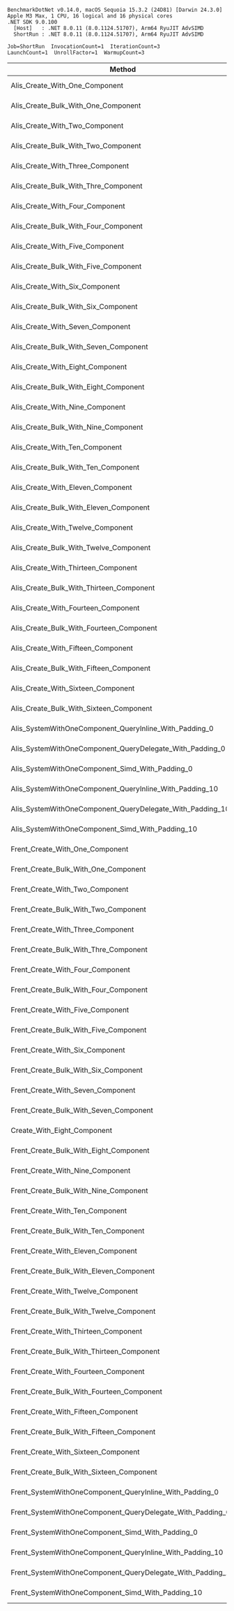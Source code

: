```

BenchmarkDotNet v0.14.0, macOS Sequoia 15.3.2 (24D81) [Darwin 24.3.0]
Apple M3 Max, 1 CPU, 16 logical and 16 physical cores
.NET SDK 9.0.100
  [Host]   : .NET 8.0.11 (8.0.1124.51707), Arm64 RyuJIT AdvSIMD
  ShortRun : .NET 8.0.11 (8.0.1124.51707), Arm64 RyuJIT AdvSIMD

Job=ShortRun  InvocationCount=1  IterationCount=3  
LaunchCount=1  UnrollFactor=1  WarmupCount=3  

```
| Method                                                     | EntityCount | Mean      | Error       | StdDev    | Allocated |
|----------------------------------------------------------- |------------ |----------:|------------:|----------:|----------:|
| Alis_Create_With_One_Component                             | 1000000     |  6.568 ms |   2.1412 ms | 0.1174 ms |   24.8 MB |
| Alis_Create_Bulk_With_One_Component                        | 1000000     |  4.907 ms |   7.9929 ms | 0.4381 ms |   24.8 MB |
| Alis_Create_With_Two_Component                             | 1000000     |  7.784 ms |   3.9482 ms | 0.2164 ms |   52.8 MB |
| Alis_Create_Bulk_With_Two_Component                        | 1000000     |  5.322 ms |  12.9526 ms | 0.7100 ms |  28.61 MB |
| Alis_Create_With_Three_Component                           | 1000000     |  8.912 ms |   5.6232 ms | 0.3082 ms |   60.8 MB |
| Alis_Create_Bulk_With_Thre_Component                       | 1000000     |  5.529 ms |   1.3803 ms | 0.0757 ms |  32.43 MB |
| Alis_Create_With_Four_Component                            | 1000000     |  9.897 ms |  14.5498 ms | 0.7975 ms |   68.8 MB |
| Alis_Create_Bulk_With_Four_Component                       | 1000000     |  6.093 ms |   1.2664 ms | 0.0694 ms |  36.24 MB |
| Alis_Create_With_Five_Component                            | 1000000     | 10.966 ms |   2.2571 ms | 0.1237 ms |   76.8 MB |
| Alis_Create_Bulk_With_Five_Component                       | 1000000     |  6.704 ms |   3.8103 ms | 0.2089 ms |  40.06 MB |
| Alis_Create_With_Six_Component                             | 1000000     | 11.878 ms |   4.6125 ms | 0.2528 ms |   84.8 MB |
| Alis_Create_Bulk_With_Six_Component                        | 1000000     |  7.236 ms |   6.8859 ms | 0.3774 ms |  43.87 MB |
| Alis_Create_With_Seven_Component                           | 1000000     | 13.083 ms |   8.9221 ms | 0.4891 ms |   92.8 MB |
| Alis_Create_Bulk_With_Seven_Component                      | 1000000     |  8.017 ms |   5.3104 ms | 0.2911 ms |  47.69 MB |
| Alis_Create_With_Eight_Component                           | 1000000     | 14.693 ms |   0.6843 ms | 0.0375 ms |  100.8 MB |
| Alis_Create_Bulk_With_Eight_Component                      | 1000000     |  8.468 ms |   5.6790 ms | 0.3113 ms |   51.5 MB |
| Alis_Create_With_Nine_Component                            | 1000000     | 16.755 ms |   3.2414 ms | 0.1777 ms |  108.8 MB |
| Alis_Create_Bulk_With_Nine_Component                       | 1000000     |  9.258 ms |   7.4233 ms | 0.4069 ms |  55.32 MB |
| Alis_Create_With_Ten_Component                             | 1000000     | 17.502 ms |   2.4744 ms | 0.1356 ms |  116.8 MB |
| Alis_Create_Bulk_With_Ten_Component                        | 1000000     |  9.938 ms |   4.4084 ms | 0.2416 ms |  59.13 MB |
| Alis_Create_With_Eleven_Component                          | 1000000     | 20.925 ms |   3.4857 ms | 0.1911 ms |  124.8 MB |
| Alis_Create_Bulk_With_Eleven_Component                     | 1000000     | 10.283 ms |   2.9613 ms | 0.1623 ms |  62.94 MB |
| Alis_Create_With_Twelve_Component                          | 1000000     | 21.237 ms |  22.9759 ms | 1.2594 ms |  132.8 MB |
| Alis_Create_Bulk_With_Twelve_Component                     | 1000000     | 10.796 ms |   4.6617 ms | 0.2555 ms |  66.76 MB |
| Alis_Create_With_Thirteen_Component                        | 1000000     | 24.962 ms |  28.8977 ms | 1.5840 ms |  140.8 MB |
| Alis_Create_Bulk_With_Thirteen_Component                   | 1000000     | 11.237 ms |   2.3145 ms | 0.1269 ms |  70.57 MB |
| Alis_Create_With_Fourteen_Component                        | 1000000     | 30.321 ms |  38.9715 ms | 2.1362 ms |  148.8 MB |
| Alis_Create_Bulk_With_Fourteen_Component                   | 1000000     | 11.780 ms |   4.7091 ms | 0.2581 ms |  74.39 MB |
| Alis_Create_With_Fifteen_Component                         | 1000000     | 33.953 ms |  27.1965 ms | 1.4907 ms | 156.81 MB |
| Alis_Create_Bulk_With_Fifteen_Component                    | 1000000     | 12.432 ms |   4.1303 ms | 0.2264 ms |   78.2 MB |
| Alis_Create_With_Sixteen_Component                         | 1000000     | 37.506 ms |  89.0383 ms | 4.8805 ms | 164.81 MB |
| Alis_Create_Bulk_With_Sixteen_Component                    | 1000000     | 13.121 ms |   0.8322 ms | 0.0456 ms |  82.02 MB |
| Alis_SystemWithOneComponent_QueryInline_With_Padding_0     | 1000000     |  9.506 ms |   4.1243 ms | 0.2261 ms |  51.99 MB |
| Alis_SystemWithOneComponent_QueryDelegate_With_Padding_0   | 1000000     |  8.066 ms |   1.4601 ms | 0.0800 ms |  51.99 MB |
| Alis_SystemWithOneComponent_Simd_With_Padding_0            | 1000000     |  7.937 ms |   6.2576 ms | 0.3430 ms |  51.99 MB |
| Alis_SystemWithOneComponent_QueryInline_With_Padding_10    | 1000000     | 94.562 ms |  42.3701 ms | 2.3224 ms | 723.99 MB |
| Alis_SystemWithOneComponent_QueryDelegate_With_Padding_10  | 1000000     | 92.404 ms |  19.2933 ms | 1.0575 ms | 723.99 MB |
| Alis_SystemWithOneComponent_Simd_With_Padding_10           | 1000000     | 92.459 ms |  23.0361 ms | 1.2627 ms |    724 MB |
| Frent_Create_With_One_Component                            | 1000000     | 14.259 ms |   6.0688 ms | 0.3327 ms |   24.8 MB |
| Frent_Create_Bulk_With_One_Component                       | 1000000     |  4.681 ms |   0.9160 ms | 0.0502 ms |   24.8 MB |
| Frent_Create_With_Two_Component                            | 1000000     | 18.219 ms |   4.9286 ms | 0.2702 ms |   52.8 MB |
| Frent_Create_Bulk_With_Two_Component                       | 1000000     |  5.183 ms |   2.4645 ms | 0.1351 ms |  28.61 MB |
| Frent_Create_With_Three_Component                          | 1000000     | 19.904 ms |   3.8916 ms | 0.2133 ms |   60.8 MB |
| Frent_Create_Bulk_With_Thre_Component                      | 1000000     |  5.707 ms |   1.0573 ms | 0.0580 ms |  32.43 MB |
| Frent_Create_With_Four_Component                           | 1000000     | 26.197 ms | 167.6114 ms | 9.1873 ms |   68.8 MB |
| Frent_Create_Bulk_With_Four_Component                      | 1000000     |  6.279 ms |   2.0412 ms | 0.1119 ms |  36.24 MB |
| Frent_Create_With_Five_Component                           | 1000000     | 15.944 ms |   2.9775 ms | 0.1632 ms |   76.8 MB |
| Frent_Create_Bulk_With_Five_Component                      | 1000000     |  7.308 ms |   4.7769 ms | 0.2618 ms |  40.06 MB |
| Frent_Create_With_Six_Component                            | 1000000     | 17.690 ms |   0.8517 ms | 0.0467 ms |   84.8 MB |
| Frent_Create_Bulk_With_Six_Component                       | 1000000     |  7.437 ms |   3.0215 ms | 0.1656 ms |  43.87 MB |
| Frent_Create_With_Seven_Component                          | 1000000     | 19.553 ms |  10.0508 ms | 0.5509 ms |   92.8 MB |
| Frent_Create_Bulk_With_Seven_Component                     | 1000000     |  9.109 ms |  27.5000 ms | 1.5074 ms |  47.69 MB |
| Create_With_Eight_Component                                | 1000000     | 23.409 ms |  84.7592 ms | 4.6459 ms |  100.8 MB |
| Frent_Create_Bulk_With_Eight_Component                     | 1000000     |  8.617 ms |   0.7966 ms | 0.0437 ms |   51.5 MB |
| Frent_Create_With_Nine_Component                           | 1000000     | 22.536 ms |  10.3464 ms | 0.5671 ms |  108.8 MB |
| Frent_Create_Bulk_With_Nine_Component                      | 1000000     |  9.684 ms |   6.6706 ms | 0.3656 ms |  55.32 MB |
| Frent_Create_With_Ten_Component                            | 1000000     | 23.683 ms |   9.8131 ms | 0.5379 ms |  116.8 MB |
| Frent_Create_Bulk_With_Ten_Component                       | 1000000     |  9.679 ms |   2.7830 ms | 0.1525 ms |  59.13 MB |
| Frent_Create_With_Eleven_Component                         | 1000000     | 22.263 ms |   3.0849 ms | 0.1691 ms |  124.8 MB |
| Frent_Create_Bulk_With_Eleven_Component                    | 1000000     | 10.663 ms |   1.4281 ms | 0.0783 ms |  62.94 MB |
| Frent_Create_With_Twelve_Component                         | 1000000     | 18.561 ms |  18.3988 ms | 1.0085 ms |  132.8 MB |
| Frent_Create_Bulk_With_Twelve_Component                    | 1000000     | 11.313 ms |   7.2637 ms | 0.3981 ms |  66.76 MB |
| Frent_Create_With_Thirteen_Component                       | 1000000     | 20.422 ms |   5.7717 ms | 0.3164 ms |  140.8 MB |
| Frent_Create_Bulk_With_Thirteen_Component                  | 1000000     | 11.446 ms |   2.8772 ms | 0.1577 ms |  70.57 MB |
| Frent_Create_With_Fourteen_Component                       | 1000000     | 26.960 ms |  13.0402 ms | 0.7148 ms |  148.8 MB |
| Frent_Create_Bulk_With_Fourteen_Component                  | 1000000     | 12.005 ms |   5.7189 ms | 0.3135 ms |  74.39 MB |
| Frent_Create_With_Fifteen_Component                        | 1000000     | 29.786 ms |  69.1870 ms | 3.7924 ms | 156.81 MB |
| Frent_Create_Bulk_With_Fifteen_Component                   | 1000000     | 12.789 ms |   5.4413 ms | 0.2983 ms |   78.2 MB |
| Frent_Create_With_Sixteen_Component                        | 1000000     | 32.316 ms |  81.6246 ms | 4.4741 ms | 164.81 MB |
| Frent_Create_Bulk_With_Sixteen_Component                   | 1000000     | 13.312 ms |   0.1295 ms | 0.0071 ms |  82.02 MB |
| Frent_SystemWithOneComponent_QueryInline_With_Padding_0    | 1000000     | 17.461 ms |   5.7445 ms | 0.3149 ms |  51.99 MB |
| Frent_SystemWithOneComponent_QueryDelegate_With_Padding_0  | 1000000     | 17.013 ms |   0.2791 ms | 0.0153 ms |  51.99 MB |
| Frent_SystemWithOneComponent_Simd_With_Padding_0           | 1000000     |  6.407 ms |   1.4801 ms | 0.0811 ms |  51.99 MB |
| Frent_SystemWithOneComponent_QueryInline_With_Padding_10   | 1000000     | 95.910 ms |  16.9201 ms | 0.9274 ms | 723.99 MB |
| Frent_SystemWithOneComponent_QueryDelegate_With_Padding_10 | 1000000     | 99.968 ms |   9.2456 ms | 0.5068 ms | 723.99 MB |
| Frent_SystemWithOneComponent_Simd_With_Padding_10          | 1000000     | 93.433 ms |  71.1975 ms | 3.9026 ms | 723.99 MB |
